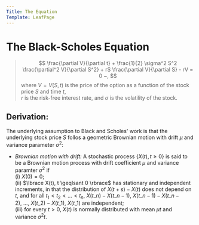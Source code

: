 ```yaml
---
Title: The Equation
Template: LeafPage
---
```


# The Black-Scholes Equation

> $$ \frac{\partial V}{\partial t} + \frac{1}{2} \sigma^2 S^2 \frac{\partial^2 V}{\partial S^2} + rS \frac{\partial V}{\partial S} - rV = 0 ~, $$
> where
> $V = V(S,t)$ is the price of the option as a function of the stock price $S$ and time $t$,  
> $r$ is the risk-free interest rate, and $\sigma$ is the volatility of the stock.

## Derivation:

The underlying assumption to Black and Scholes' work is that the underlying stock price $S$ follos a geometric Brownian motion with drift $\mu$ and variance parameter $\sigma^2$:

 - *Brownian motion with drift:* A stochastic process $\lbrace X(t), t \geqslant 0 \rbrace$ is said to be a Brownian motion process with drift coefficient $\mu$ and variance paramter $\sigma^2$ if  
 (i) $X(0) = 0$;  
 (ii) $\lbrace X(t), t \geqlsant 0 \rbrace$ has stationary and independent increments, in that the distribution of $X(t+s) - X(t)$ does not depend on $t$, and for all $t_1 < t_2 < ... < t_n, ~ X(t\_n) - X(t\_{n-1}), ~ X(t\_{n-1}) - X(t\_{n-2}), ~ ..., ~ X(t\_2) - X(t\_1), ~ X(t\_1)$ are independent;  
 (iii) for every $t > 0$, $X(t)$ is normally distributed with mean $\mu t$ and variance $\sigma^2 t$.
